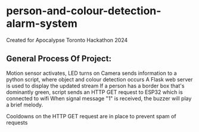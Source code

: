 # person-and-colour-detection-alarm-system
Created for Apocalypse Toronto Hackathon 2024

## General Process Of Project:
Motion sensor activates, LED turns on
Camera sends information to a python script, where object and colour detection occurs
A Flask web server is used to display the updated stream 
If a person has a border box that's dominantly green, script sends an HTTP GET request to ESP32 which is connected to wifi
When signal message "1" is received, the buzzer will play a brief melody.

Cooldowns on the HTTP GET request are in place to prevent spam of requests


